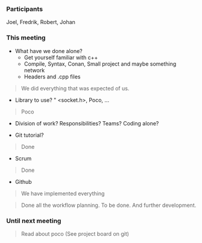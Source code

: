 ### Participants
Joel, Fredrik, Robert, Johan
### This meeting
* What have we done alone? 
    * Get yourself familiar with c++
    * Compile, Syntax, Conan, Small project  and maybe something network
    * Headers and .cpp files

> We did everything that was expected of us. 
* Library to use? " <socket.h>, Poco, ... 
> Poco

* Division of work? Responsibilities? Teams? Coding alone?

* Git tutorial?
> Done

* Scrum
> Done

* Github
> We have implemented everything

> Done all the workflow planning. To be done. And further development. 
### Until next meeting

> Read about poco (See project board on git)
